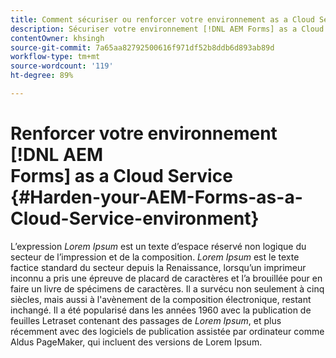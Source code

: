 ```yaml
---
title: Comment sécuriser ou renforcer votre environnement as a Cloud Service AEM Forms ?
description: Sécuriser votre environnement [!DNL AEM Forms] as a Cloud Service.
contentOwner: khsingh
source-git-commit: 7a65aa82792500616f971df52b8ddb6d893ab89d
workflow-type: tm+mt
source-wordcount: '119'
ht-degree: 89%

---
```



# Renforcer votre environnement [!DNL AEM Forms] as a Cloud Service {#Harden-your-AEM-Forms-as-a-Cloud-Service-environment}

L’expression *Lorem Ipsum* est un texte d’espace réservé non logique du secteur de l’impression et de la composition. *Lorem Ipsum* est le texte factice standard du secteur depuis la Renaissance, lorsqu’un imprimeur inconnu a pris une épreuve de placard de caractères et l’a brouillée pour en faire un livre de spécimens de caractères. Il a survécu non seulement à cinq siècles, mais aussi à l&#39;avènement de la composition électronique, restant inchangé. Il a été popularisé dans les années 1960 avec la publication de feuilles Letraset contenant des passages de *Lorem Ipsum*, et plus récemment avec des logiciels de publication assistée par ordinateur comme Aldus PageMaker, qui incluent des versions de Lorem Ipsum.
